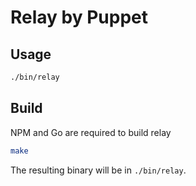 # Relay by Puppet

## Usage
```bash
./bin/relay
```

## Build

NPM and Go are required to build relay

```bash
make
```

The resulting binary will be in `./bin/relay`.
